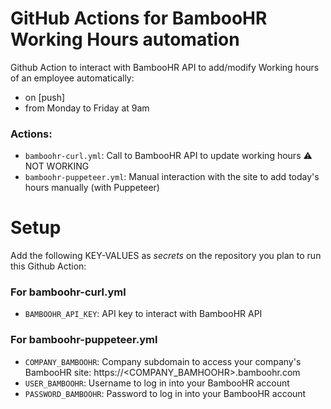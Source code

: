 # GitHub Actions for BambooHR Working Hours automation
Github Action to interact with BambooHR API to add/modify Working hours of an employee automatically:
- on [push]
- from Monday to Friday at 9am

### Actions:
* `bamboohr-curl.yml`: Call to BambooHR API to update working hours :warning: NOT WORKING
* `bamboohr-puppeteer.yml`: Manual interaction with the site to add today's hours manually (with Puppeteer)

# Setup
Add the following KEY-VALUES as _secrets_ on the repository you plan to run this Github Action:

### For bamboohr-curl.yml
* `BAMBOOHR_API_KEY`: API key to interact with BambooHR API

### For bamboohr-puppeteer.yml
* `COMPANY_BAMBOOHR`: Company subdomain to access your company's BambooHR site: https://<COMPANY_BAMHOOHR>.bamboohr.com
* `USER_BAMBOOHR`: Username to log in into your BambooHR account
* `PASSWORD_BAMBOOHR`:	Password to log in into your BambooHR account
